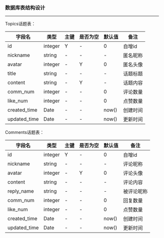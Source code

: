 ### 数据库表结构设计
---

Topics话题表：

|字段名|类型|主键|是否为空|默认值|备注|
|---|---|---|---|---|---|
|id|integer|Y|-|0|自增id|
|nickname|string|-|-|-|匿名昵称|
|avatar|integer|-|Y|0|匿名头像|
|title|string|-|-|-|话题标题|
|content|string|-|Y|-|话题内容|
|comm_num|integer|-|-|0|评论数量|
|like_num|integer|-|-|0|点赞数量|
|created_time|Date|-|-|now()|创建时间|
|updated_time|Date|-|-|now()|更新时间|

Comments话题表：

|字段名|类型|主键|是否为空|默认值|备注|
|---|---|---|---|---|---|
|id|integer|Y|-|0|自增id|
|nickname|string|-|-|-|评论昵称|
|avatar|integer|-|Y|0|评论头像|
|content|string|-|-|-|评论内容|
|reply_name|string|-|-|-|被评论昵称|
|comm_num|integer|-|-|0|回复数量|
|like_num|integer|-|-|0|点赞数量|
|created_time|Date|-|-|now()|创建时间|
|updated_time|Date|-|-|now()|更新时间|